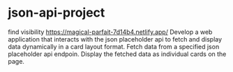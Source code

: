 # json-api-project
find visibility https://magical-parfait-7d14b4.netlify.app/ Develop a web application that interacts with the json placeholder api to fetch and display data dynamically in a card layout format. Fetch data from a specified json placeholder api endpoin. Display the fetched data as individual cards on the page.
